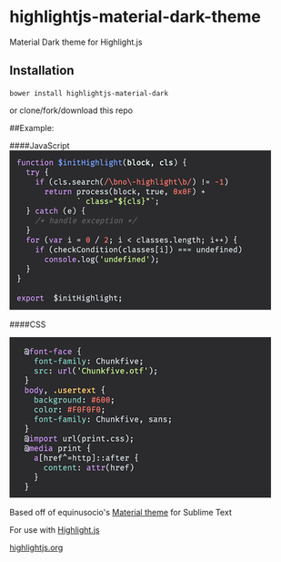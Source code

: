 # highlightjs-material-dark-theme
Material Dark theme for Highlight.js

## Installation
`bower install highlightjs-material-dark`

or clone/fork/download this repo

##Example:

####JavaScript
![JavaScript](https://github.com/Kelbster/highlightjs-material-dark-theme/blob/master/images/jsdark.png?raw=true)

####CSS

![CSS](https://github.com/Kelbster/highlightjs-material-dark-theme/blob/master/images/cssdark.png?raw=true)

Based off of equinusocio's [Material theme](https://github.com/equinusocio/material-theme) for Sublime Text

For use with [Highlight.js](https://github.com/isagalaev/highlight.js)

[highlightjs.org](https://highlightjs.org/)
